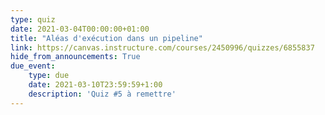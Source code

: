 ```yaml
---
type: quiz
date: 2021-03-04T00:00:00+01:00
title: "Aléas d'exécution dans un pipeline"
link: https://canvas.instructure.com/courses/2450996/quizzes/6855837
hide_from_announcements: True
due_event:
    type: due
    date: 2021-03-10T23:59:59+1:00
    description: 'Quiz #5 à remettre'
---
```


<!--
<p><span style="color: #ff0000;"><strong>Remarque : Ne cliquez sur "Compl&eacute;ter le questionnaire" que si vous &ecirc;tes pr&ecirc;t &agrave; r&eacute;pondre aux questions. Vous n'aurez pas droit &agrave; une seconde tentative.&nbsp;</strong></span></p>
-->
